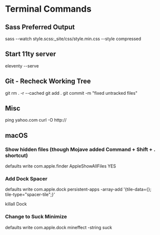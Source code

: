 # Terminal Commands

## Sass Preferred Output
sass --watch style.scss:_site/css/style.min.css --style compressed




## Start 11ty server
eleventy --serve




## Git - Recheck Working Tree
git rm . -r --cached
git add .
git commit -m "fixed untracked files"




## Misc
ping yahoo.com
curl -O http://



## macOS
### Show hidden files (though Mojave added Command + Shift + . shortcut)
defaults write com.apple.finder AppleShowAllFiles YES

### Add Dock Spacer
defaults write com.apple.dock persistent-apps -array-add '{tile-data={}; tile-type="spacer-tile";}'

killall Dock

### Change to Suck Minimize
defaults write com.apple.dock mineffect -string suck